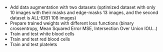 <!-- - Add combined model of do-u-net with different layers. -->
- Add data augmentation with two datasets (optimized dataset with only 10 images with their masks and edge-masks 13 images, and the second dataset is ALL-IDB1 108 images)
- Prepare trained weights with different loss functions (binary crossentropy, Mean Squared Error MSE, Intersection Over Union IOU...)
- Train and test white blood cells
- Train and test red blood cells
- Train and test platelets
<!-- - Publish this project to PyPI. -->
<!-- - Publish a stable python script to PyPI. -->

